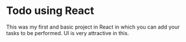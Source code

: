 # Todo using React

This was my first and basic project in React in which you can add your tasks to be performed.
UI is very attractive in this.






